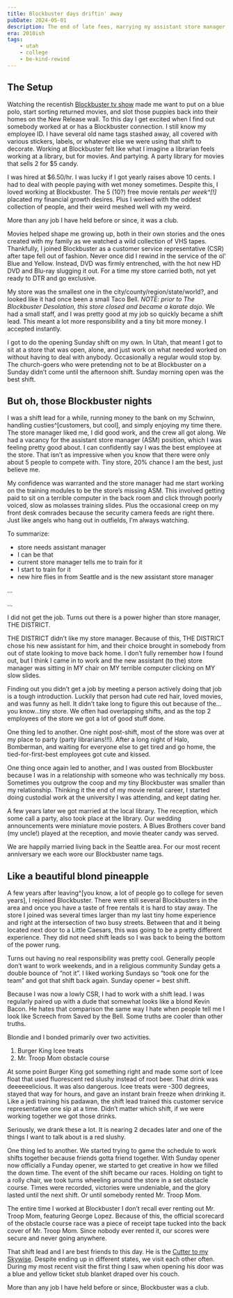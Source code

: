 ```yaml
---
title: Blockbuster days driftin' away
pubDate: 2024-05-01
description: The end of late fees, marrying my assistant store manager, and BFF-ing my shift lead
era: 2010ish
tags:
    - utah
    - college
    - be-kind-rewind
---
```


## The Setup

Watching the recentish [Blockbuster tv show](https://en.wikipedia.org/wiki/Blockbuster_(TV_series)) made me want to put on a blue polo, start sorting returned movies, and slot those puppies back into their homes on the New Release wall. To this day I get excited when I find out somebody worked at or has a Blockbuster connection. I still know my employee ID. I have several old name tags stashed away, all covered with various stickers, labels, or whatever else we were using that shift to decorate. Working at Blockbuster felt like what I imagine a librarian feels working at a library, but for movies. And partying. A party library for movies that sells 2 for $5 candy.

I was hired at $6.50/hr. I was lucky if I got yearly raises above 10 cents. I had to deal with people paying with wet money sometimes. Despite this, I loved working at Blockbuster. The 5 (10?) free movie rentals *per week^[!]* placated my financial growth desires. Plus I worked with the oddest collection of people, and their weird meshed well with my weird. 

More than any job I have held before or since, it was a club. 

Movies helped shape me growing up, both in their own stories and the ones created with my family as we watched a wild collection of VHS tapes. Thankfully, I joined Blockbuster as a customer service representative (CSR) after tape fell out of fashion. Never once did I rewind in the service of the ol' Blue and Yellow. Instead, DVD was firmly entrenched, with the hot new HD DVD and Blu-ray slugging it out. For a time my store carried both, not yet ready to DTR and go exclusive.

My store was the smallest one in the city/county/region/state/world?, and looked like it had once been a small Taco Bell. *NOTE: prior to The Blockbuster Desolation, this store closed and became a karate dojo*. We had a small staff, and I was pretty good at my job so quickly became a shift lead. This meant a lot more responsibility and a tiny bit more money. I accepted instantly. 

I got to do the opening Sunday shift on my own. In Utah, that meant I got to sit at a store that was open, alone, and just work on what needed worked on without having to deal with anybody. Occasionally a regular would stop by. The church-goers who were pretending not to be at Blockbuster on a Sunday didn’t come until the afternoon shift. Sunday morning open was the best shift.

## But oh, those Blockbuster nights

I was a shift lead for a while, running money to the bank on my Schwinn, handling custies^[customers, but cool], and simply enjoying my time there. The store manager liked me, I did good work, and the crew all got along. We had a vacancy for the assistant store manager (ASM) position, which I was feeling pretty good about. I can confidently say I was the best employee at the store. That isn’t as impressive when you know that there were only about 5 people to compete with. Tiny store, 20% chance I am the best, just believe me.

My confidence was warranted and the store manager had me start working on the training modules to be the store’s missing ASM. This involved getting paid to sit on a terrible computer in the back room and click through poorly voiced, slow as molasses training slides. Plus the occasional creep on my front desk comrades because the security camera feeds are right there. Just like angels who hang out in outfields, I’m always watching.

To summarize: 

- store needs assistant manager
- I can be that
- current store manager tells me to train for it
- I start to train for it
- new hire flies in from Seattle and is the new assistant store manager

…

…

I did not get the job. Turns out there is a power higher than store manager, THE DISTRICT.

THE DISTRICT didn’t like my store manager. Because of this, THE DISTRICT chose his new assistant for him, and their choice brought in somebody from out of state looking to move back home. I don’t fully remember how I found out, but I think I came in to work and the new assistant (to the) store manager was sitting in MY chair on MY terrible computer clicking on MY slow slides.

Finding out you didn’t get a job by meeting a person actively doing that job is a tough introduction. Luckily that person had cute red hair, loved movies, and was funny as hell. It didn’t take long to figure this out because of the…you know…tiny store. We often had overlapping shifts, and as the top 2 employees of the store we got a lot of good stuff done.

One thing led to another. One night post-shift, most of the store was over at my place to party (party librarians!!!). After a long night of Halo, Bomberman, and waiting for everyone else to get tired and go home, the tied-for-first-best employees got cute and kissed. 

One thing once again led to another, and I was ousted from Blockbuster because I was in a relationship with someone who was technically my boss. Sometimes you outgrow the coop and my tiny Blockbuster was smaller than my relationship. Thinking it the end of my movie rental career, I started doing custodial work at the university I was attending, and kept dating her.

A few years later we got married at the local library. The reception, which some call a party, also took place at the library. Our wedding announcements were miniature movie posters. A Blues Brothers cover band (my uncle!) played at the reception, and movie theater candy was served.

We are happily married living back in the Seattle area. For our most recent anniversary we each wore our Blockbuster name tags.

## Like a beautiful blond pineapple

A few years after leaving^[you know, a lot of people go to college for seven years], I rejoined Blockbuster. There were still several Blockbusters in the area and once you have a taste of free rentals it is hard to stay away.  The store I joined was several times larger than my last tiny home experience and right at the intersection of two busy streets. Between that and it being located next door to a Little Caesars, this was going to be a pretty different experience. They did not need shift leads so I was back to being the bottom of the power rung. 

Turns out having no real responsibility was pretty cool. Generally people don’t want to work weekends, and in a religious community Sunday gets a double bounce of “not it”. I liked working Sundays so “took one for the team” and got that shift back again. Sunday opener = best shift.

Because I was now a lowly CSR, I had to work with a shift lead. I was regularly paired up with a dude that somewhat looks like a blond Kevin Bacon. He hates that comparison the same way I hate when people tell me I look like Screech from Saved by the Bell. Some truths are cooler than other truths. 

Blondie and I bonded primarily over two activities.

1. Burger King Icee treats
2. Mr. Troop Mom obstacle course

At some point Burger King got something right and made some sort of Icee float that used fluorescent red slushy instead of root beer. That drink was deeeeeelicious. It was also dangerous. Icee treats were -300 degrees, stayed that way for hours, and gave an instant brain freeze when drinking it. Like a jedi training his padawan, the shift lead trained this customer service representative one sip at a time. Didn’t matter which shift, if we were working together we got those drinks. 

Seriously, we drank these a lot. It is nearing 2 decades later and one of the things I want to talk about is a red slushy.

One thing led to another. We started trying to game the schedule to work shifts together because friends gotta friend together. With Sunday opener now officially a Funday opener, we started to get creative in how we filled the down time. The event of the shift became our races. Holding on tight to a rolly chair, we took turns wheeling around the store in a set obstacle course. Times were recorded, victories were undeniable, and the glory lasted until the next shift. Or until somebody rented Mr. Troop Mom. 

The entire time I worked at Blockbuster I don’t recall ever renting out Mr. Troop Mom, featuring George Lopez. Because of this, the official scorecard of the obstacle course race was a piece of receipt tape tucked into the back cover of Mr. Troop Mom. Since nobody ever rented it, our scores were secure and never going anywhere. 

That shift lead and I are best friends to this day. He is the [Cutter to my Skywise](https://elfquest.com/). Despite ending up in different states, we visit each other often. During my most recent visit the first thing I saw when opening his door was a blue and yellow ticket stub blanket draped over his couch.

More than any job I have held before or since, Blockbuster was a club.
